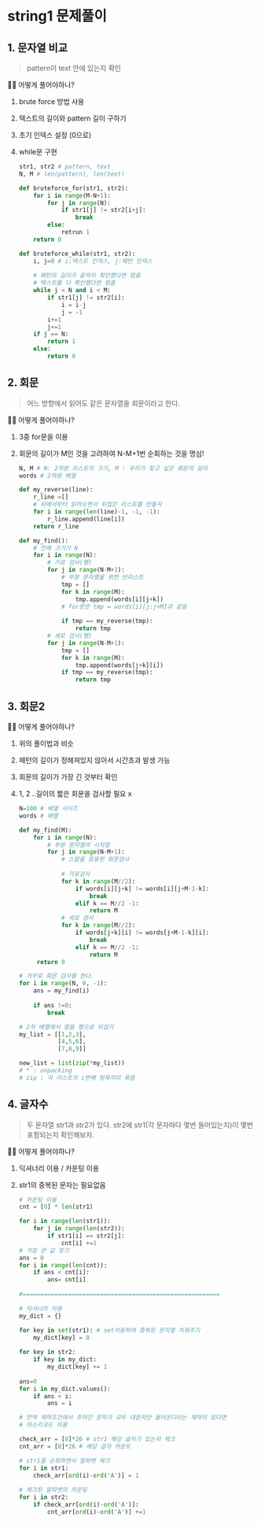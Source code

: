 # string1 문제풀이



## 1. 문자열 비교

> pattern이 text 안에 있는지 확인

🤷‍♀️ 어떻게 풀어야하나?

1. brute force 방법 사용

2. 텍스트의 길이와 pattern 길이 구하기

3. 초기 인덱스 설정 (0으로)

4. while문 구현

   ```python
   str1, str2 # pattern, text
   N, M # len(pattern), len(text)
   
   def bruteforce_for(str1, str2):
       for i in range(M-N+1):
           for j in range(N):
               if str1[j] != str2[i+j]:
                   break
           else:
               retrun 1
       return 0
   
   def bruteforce_while(str1, str2):
       i, j=0 # i:덱스트 인덱스, j:패턴 인덱스
       
       # 패턴의 길이가 끝까지 확인했다면 멈춤
       # 텍스트를 다 확인했다면 멈춤
       while j < N and i < M:
           if str1[j] != str2[i]:
               i = i-j
               j = -1
           i+=1
           j+=1
       if j == N:
           return 1
       else:
           return 0
   ```

   

## 2. 회문

> 어느 방향에서 읽어도 같은 문자열을 회문이라고 한다.

🤷‍♀️ 어떻게 풀어야하나?

1. 3중 for문을 이용

2. 회문의 길이가 M인 것을 고려하여 N-M+1번 순회하는 것을 명심!

   ```python
   N, M # N: 2차원 리스트의 크기, M : 우리가 찾고 싶은 회문의 길이
   words # 2차원 배열
   
   def my_reverse(line):
       r_line =[]
       # 뒤에서부터 읽어오면서 뒤집은 리스트를 만들자
       for i in range(len(line)-1, -1, -1):
           r_line.append(line[i])
       return r_line
   
   def my_find():
       # 전체 크기가 N
       for i in range(N):
           # 가로 검사(행)
           for j in range(N-M+1):
               # 부분 문자열을 위한 빈리스트
               tmp = []
               for k in range(M):
                   tmp.append(words[i][j+k]) 
               # for문은 tmp = words[i][j:j+M]과 같음
               
               if tmp == my_reverse(tmp):
                   return tmp
           # 세로 검사(행)
           for j in range(N-M+1):
               tmp = []
               for k in range(M):
                   tmp.append(words[j+k][i])
               if tmp == my_reverse(tmp):
                   return tmp
   ```

   

## 3. 회문2

🤷‍♀️ 어떻게 풀어야하나?

1. 위의 풀이법과 비슷

2. 패턴의 길이가 정해져있지 않아서 시간초과 발생 가능

3. 회문의 길이가 가장 긴 것부터 확인

4. 1, 2 ..길이의 짧은 회문을 검사할 필요 x

   ```python
   N=100 # 배열 사이즈
   words # 배열
   
   def my_find(M):
       for i in range(N):
           # 부분 문자열의 시작점
           for j in range(N-M+1):
               # 스왑을 응용한 회문검사
               
               # 가로검사
               for k in range(M//2):
                   if words[i][j+k] != words[i][j+M-1-k]:
                       break
                   elif k == M//2 -1:
                       return M
               # 세로 검사
               for k in range(M//2):
                   if words[j+k][i] != words[j+M-1-k][i]:
                       break
                   elif k == M//2 -1:
                       return M
        return 0
   
   # 거꾸로 회문 검사를 한다.
   for i in range(N, 0, -1):
       ans = my_find(i)
       
       if ans !=0:
           break
   ```

   ```python
   # 2차 배열에서 열을 행으로 뒤집기
   my_list = [[1,2,3],
              [4,5,6],
              [7,8,9]]
   
   new_list = list(zip(*my_list))
   # * : unpacking
   # zip : 각 리스트의 i번째 항목끼리 묶음
   ```

   

## 4. 글자수

> 두 문자열 str1과 str2가 있다. str2에 str1(각 문자마다 몇번 들어있는지)이 몇번 포함되는지 확인해보자.

🤷‍♀️  어떻게 풀어야하나?

1. 딕셔너리 이용 /  카운팅 이용

2. str1의 중복된 문자는 필요없음

   ```python
   # 카운팅 이용
   cnt = [0] * len(str1)
   
   for i in range(len(str1)):
       for j in range(len(str2)):
           if str1[i] == str2[j]:
               cnt[i] +=1
   # 가장 큰 값 찾기
   ans = 0
   for i in range(len(cnt)):
       if ans < cnt[i]:
           ans= cnt[i]
           
   #========================================================
   
   # 딕셔너리 이용
   my_dict = {}
   
   for key in set(str1): # set이용하여 중복된 문자열 지워주기
       my_dict[key] = 0
       
   for key in str2:
       if key in my_dict:
           my_dict[key] += 1
           
   ans=0
   for i in my_dict.values():
       if ans < i:
           ans = i
   ```

   ```python
   # 만약 제약조건에서 주어진 문자가 모두 대문자만 들어온다라는 제약이 있다면
   # 아스키코드 이용
   
   check_arr = [0]*26 # str1 해당 글자가 있는지 체크
   cnt_arr = [0]*26 # 해당 글자 카운트
   
   # str1을 순회하면서 알파벳 체크
   for i in str1:
       check_arr[ord(i)-ord('A')] = 1
       
   # 체크된 알파벳의 카운팅
   for i in str2:
       if check_arr[ord(i)-ord('A')]:
           cnt_arr[ord(i)-ord('A')] +=1
   ```


